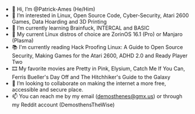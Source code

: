 - 👋 Hi, I’m @Patrick-Ames (He/Him)
- 👀 I’m interested in Linux, Open Source Code, Cyber-Security, Atari 2600 Games, Data Hoarding and 3D Printing
- 🌱 I’m currently learning Brainfuck, INTERCAL and BASIC
- 🐧 My current Linux distros of choice are ZorinOS 16.1 (Pro) or Manjaro (Plasma)
- 📚 I'm currently reading Hack Proofing Linux: A Guide to Open Source Security, Making Games for the Atari 2600, ADHD 2.0 and Ready Player Two
- 🎞️ My favorite movies are Pretty in Pink, Elysium, Catch Me If You Can, Ferris Bueller's Day Off and The Hitchhiker's Guide to the Galaxy
- 💞️ I’m looking to collaborate on making the internet a more free, accessible and secure place.
- 📫 You can reach me by my email (demosthenes@gmx.us) or through my Reddit account (DemosthensTheWise)

<!---
Patrick-Ames/Patrick-Ames is a ✨ special ✨ repository because its `README.md` (this file) appears on your GitHub profile.
You can click the Preview link to take a look at your changes.
--->
